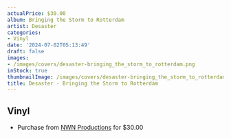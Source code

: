 ```yaml
---
actualPrice: $30.00
album: Bringing the Storm to Rotterdam
artist: Desaster
categories:
- Vinyl
date: '2024-07-02T05:13:49'
draft: false
images:
- /images/covers/desaster-bringing_the_storm_to_rotterdam.png
inStock: true
thumbnailImage: /images/covers/desaster-bringing_the_storm_to_rotterdam-thumb.png
title: Desaster - Bringing the Storm to Rotterdam
---
```


## Vinyl
* Purchase from [NWN Productions](http://shop.nwnprod.com/index.php?route=product/product&path=75&product_id=51699&sort=pd.name&order=ASC) for $30.00
